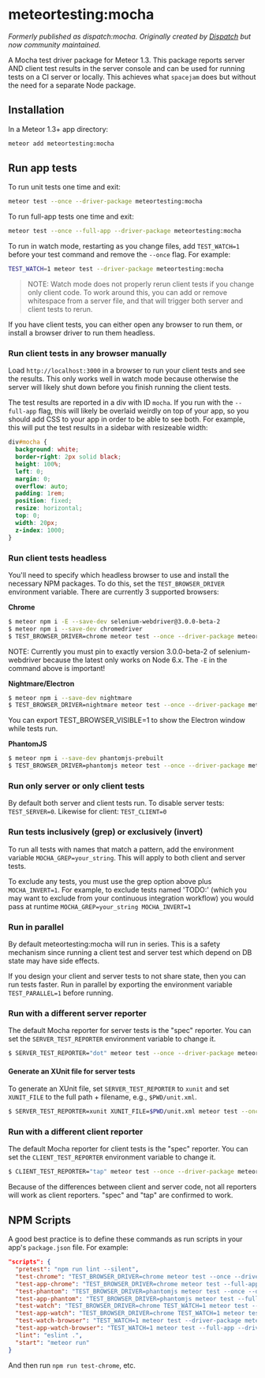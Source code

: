 # meteortesting:mocha

_Formerly published as dispatch:mocha. Originally created by [Dispatch](http://www.dispatch.me/) but now community maintained._

A Mocha test driver package for Meteor 1.3. This package reports server AND client test results in the server console and can be used for running tests on a CI server or locally. This achieves what `spacejam` does but without the need for a separate Node package.

## Installation

In a Meteor 1.3+ app directory:

```bash
meteor add meteortesting:mocha
```

## Run app tests

To run unit tests one time and exit:

```bash
meteor test --once --driver-package meteortesting:mocha
```

To run full-app tests one time and exit:

```bash
meteor test --once --full-app --driver-package meteortesting:mocha
```

To run in watch mode, restarting as you change files, add `TEST_WATCH=1` before your test command and remove the `--once` flag. For example:

```bash
TEST_WATCH=1 meteor test --driver-package meteortesting:mocha
```

> NOTE: Watch mode does not properly rerun client tests if you change only client code. To work around this, you can add or remove whitespace from a server file, and that will trigger both server and client tests to rerun.

If you have client tests, you can either open any browser to run them, or install a browser driver to run them headless.

### Run client tests in any browser manually

Load `http://localhost:3000` in a browser to run your client tests and see the results. This only works well in watch mode because otherwise the server will likely shut down before you finish running the client tests.

The test results are reported in a div with ID `mocha`. If you run with the `--full-app` flag, this will likely be overlaid weirdly on top of your app, so you should add CSS to your app in order to be able to see both. For example, this will put the test results in a sidebar with resizeable width:

```css
div#mocha {
  background: white;
  border-right: 2px solid black;
  height: 100%;
  left: 0;
  margin: 0;
  overflow: auto;
  padding: 1rem;
  position: fixed;
  resize: horizontal;
  top: 0;
  width: 20px;
  z-index: 1000;
}
```

### Run client tests headless

You'll need to specify which headless browser to use and install the necessary NPM packages. To do this, set the `TEST_BROWSER_DRIVER` environment variable. There are currently 3 supported browsers:

**Chrome**

```bash
$ meteor npm i -E --save-dev selenium-webdriver@3.0.0-beta-2
$ meteor npm i --save-dev chromedriver
$ TEST_BROWSER_DRIVER=chrome meteor test --once --driver-package meteortesting:mocha
```

NOTE: Currently you must pin to exactly version 3.0.0-beta-2 of selenium-webdriver because the latest only works on Node 6.x. The `-E` in the command above is important!

**Nightmare/Electron**

```bash
$ meteor npm i --save-dev nightmare
$ TEST_BROWSER_DRIVER=nightmare meteor test --once --driver-package meteortesting:mocha
```

You can export TEST_BROWSER_VISIBLE=1 to show the Electron window while tests run.

**PhantomJS**

```bash
$ meteor npm i --save-dev phantomjs-prebuilt
$ TEST_BROWSER_DRIVER=phantomjs meteor test --once --driver-package meteortesting:mocha
```

### Run only server or only client tests

By default both server and client tests run. To disable server tests: `TEST_SERVER=0`. Likewise for client: `TEST_CLIENT=0`

### Run tests inclusively (grep) or exclusively (invert)

To run all tests with names that match a pattern, add the environment variable `MOCHA_GREP=your_string`. This will apply to both client and server tests.

To exclude any tests, you must use the grep option above plus `MOCHA_INVERT=1`. For example, to exclude tests named 'TODO:' (which you may want to exclude from your continuous integration workflow) you would pass at runtime `MOCHA_GREP=your_string MOCHA_INVERT=1`

### Run in parallel

By default meteortesting:mocha will run in series. This is a safety mechanism since running a client test and server test which depend on DB state may have side effects.

If you design your client and server tests to not share state, then you can run tests faster. Run in parallel by exporting the environment variable `TEST_PARALLEL=1` before running.

### Run with a different server reporter

The default Mocha reporter for server tests is the "spec" reporter. You can set the `SERVER_TEST_REPORTER` environment variable to change it.

```bash
$ SERVER_TEST_REPORTER="dot" meteor test --once --driver-package meteortesting:mocha
```

#### Generate an XUnit file for server tests

To generate an XUnit file, set `SERVER_TEST_REPORTER` to `xunit` and set `XUNIT_FILE` to the full path + filename, e.g., `$PWD/unit.xml`.

```bash
$ SERVER_TEST_REPORTER=xunit XUNIT_FILE=$PWD/unit.xml meteor test --once --driver-package meteortesting:mocha
```

### Run with a different client reporter

The default Mocha reporter for client tests is the "spec" reporter. You can set the `CLIENT_TEST_REPORTER` environment variable to change it.

```bash
$ CLIENT_TEST_REPORTER="tap" meteor test --once --driver-package meteortesting:mocha
```

Because of the differences between client and server code, not all reporters will work as client reporters. "spec" and "tap" are confirmed to work.

## NPM Scripts

A good best practice is to define these commands as run scripts in your app's `package.json` file. For example:

```json
"scripts": {
  "pretest": "npm run lint --silent",
  "test-chrome": "TEST_BROWSER_DRIVER=chrome meteor test --once --driver-package meteortesting:mocha",
  "test-app-chrome": "TEST_BROWSER_DRIVER=chrome meteor test --full-app --once --driver-package meteortesting:mocha",
  "test-phantom": "TEST_BROWSER_DRIVER=phantomjs meteor test --once --driver-package meteortesting:mocha",
  "test-app-phantom": "TEST_BROWSER_DRIVER=phantomjs meteor test --full-app --once --driver-package meteortesting:mocha",
  "test-watch": "TEST_BROWSER_DRIVER=chrome TEST_WATCH=1 meteor test --driver-package meteortesting:mocha",
  "test-app-watch": "TEST_BROWSER_DRIVER=chrome TEST_WATCH=1 meteor test --full-app --driver-package meteortesting:mocha",
  "test-watch-browser": "TEST_WATCH=1 meteor test --driver-package meteortesting:mocha",
  "test-app-watch-browser": "TEST_WATCH=1 meteor test --full-app --driver-package meteortesting:mocha",
  "lint": "eslint .",
  "start": "meteor run"
}
```

And then run `npm run test-chrome`, etc.
